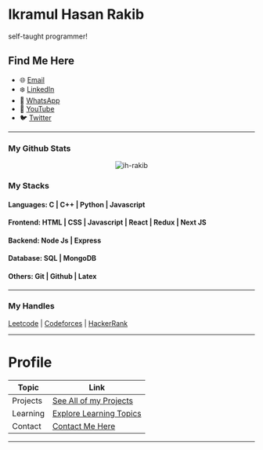 # Ikramul Hasan Rakib
self-taught programmer!


## Find Me Here
- 🌐 [Email](mailto:hasanrakib3590@gmail.com)
- ❄️ [LinkedIn](https://www.linkedin.com/in/ikramul-hasan-rakib)
- 📱 [WhatsApp](https://wa.me/1857668385)
- 🦋 [YouTube](https://www.youtube.com/@ihrakib07)
- 🐦 [Twitter](https://mobile.twitter.com/hasanrakib07)

***

### My Github Stats
<p align="center"> <img src="https://github-readme-stats.vercel.app/api?username=ih-rakib&show_icons=true&count_private=true&theme=dark" alt="ih-rakib" />

### My Stacks
#### Languages: C | C++ | Python | Javascript

#### Frontend: HTML | CSS | Javascript | React | Redux | Next JS

#### Backend: Node Js | Express

#### Database: SQL | MongoDB

#### Others: Git | Github | Latex

***


### My Handles
 [Leetcode](https://leetcode.com/kuhelica/)  |  [Codeforces](https://codeforces.com/profile/Rakib03)  |  [HackerRank](https://www.hackerrank.com/profile/hasanrakib3590)

***


# Profile

| Topic   | Link |
|---------|------|
| Projects | [See All of my Projects](https://github.com/ih-rakib/Profile/blob/master/Projects/Readme.md) |
| Learning | [Explore Learning Topics](https://github.com/ih-rakib/Profile/blob/master/Learning/Readme.md) | 
| Contact | [Contact Me Here](https://github.com/ih-rakib/Profile/blob/master/Contact/Readme.md) | 

***
